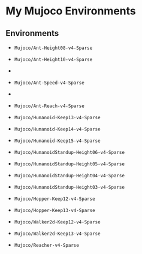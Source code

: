 # My Mujoco Environments

## Environments

- `Mujoco/Ant-Height08-v4-Sparse`
- `Mujoco/Ant-Height10-v4-Sparse`
- 
- `Mujoco/Ant-Speed-v4-Sparse`
- 
- `Mujoco/Ant-Reach-v4-Sparse`

- `Mujoco/Humanoid-Keep13-v4-Sparse`
- `Mujoco/Humanoid-Keep14-v4-Sparse`
- `Mujoco/Humanoid-Keep15-v4-Sparse`

- `Mujoco/HumanoidStandup-Height06-v4-Sparse`
- `Mujoco/HumanoidStandup-Height05-v4-Sparse`
- `Mujoco/HumanoidStandup-Height04-v4-Sparse`
- `Mujoco/HumanoidStandup-Height03-v4-Sparse`

- `Mujoco/Hopper-Keep12-v4-Sparse`
- `Mujoco/Hopper-Keep13-v4-Sparse`

- `Mujoco/Walker2d-Keep12-v4-Sparse`
- `Mujoco/Walker2d-Keep13-v4-Sparse`

- `Mujoco/Reacher-v4-Sparse`